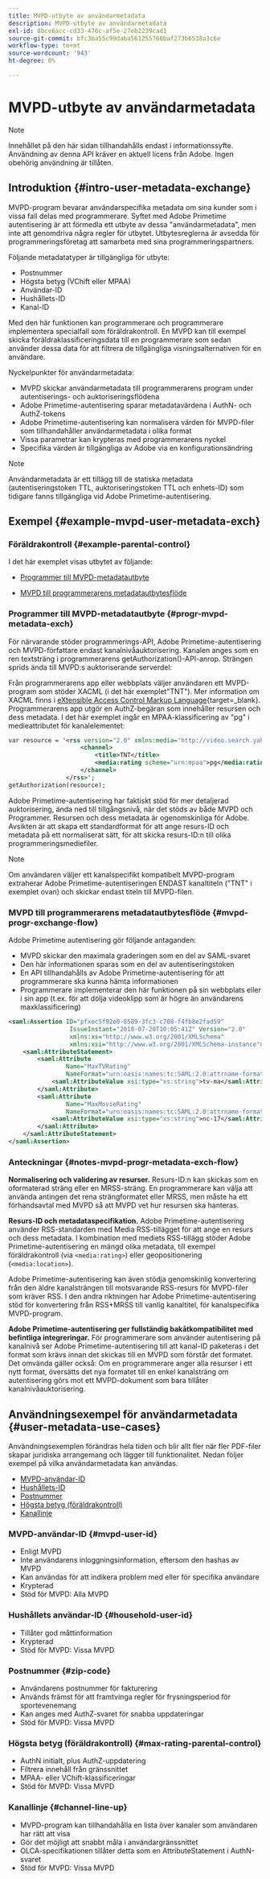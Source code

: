 ```yaml
---
title: MVPD-utbyte av användarmetadata
description: MVPD-utbyte av användarmetadata
exl-id: 8bce6acc-cd33-476c-af5e-27eb2239cad1
source-git-commit: bfc3ba55c99daba561255760baf273b6538a3c6e
workflow-type: tm+mt
source-wordcount: '943'
ht-degree: 0%

---
```


# MVPD-utbyte av användarmetadata

>[!NOTE]
>
>Innehållet på den här sidan tillhandahålls endast i informationssyfte. Användning av denna API kräver en aktuell licens från Adobe. Ingen obehörig användning är tillåten.

## Introduktion {#intro-user-metadata-exchange}

MVPD-program bevarar användarspecifika metadata om sina kunder som i vissa fall delas med programmerare. Syftet med Adobe Primetime autentisering är att förmedla ett utbyte av dessa &quot;användarmetadata&quot;, men inte att genomdriva några regler för utbytet. Utbytesreglerna är avsedda för programmeringsföretag att samarbeta med sina programmeringspartners.

Följande metadatatyper är tillgängliga för utbyte:

* Postnummer
* Högsta betyg (VChift eller MPAA)
* Användar-ID
* Hushållets-ID
* Kanal-ID

Med den här funktionen kan programmerare och programmerare implementera specialfall som föräldrakontroll. En MVPD kan till exempel skicka föräldraklassificeringsdata till en programmerare som sedan använder dessa data för att filtrera de tillgängliga visningsalternativen för en användare.

Nyckelpunkter för användarmetadata:

* MVPD skickar användarmetadata till programmerarens program under autentiserings- och auktoriseringsflödena
* Adobe Primetime-autentisering sparar metadatavärdena i AuthN- och AuthZ-tokens
* Adobe Primetime-autentisering kan normalisera värden för MVPD-filer som tillhandahåller användarmetadata i olika format
* Vissa parametrar kan krypteras med programmerarens nyckel
* Specifika värden är tillgängliga av Adobe via en konfigurationsändring

>[!NOTE]
>
>Användarmetadata är ett tillägg till de statiska metadata (autentiseringstoken TTL, auktoriseringstoken TTL och enhets-ID) som tidigare fanns tillgängliga vid Adobe Primetime-autentisering.

## Exempel {#example-mvpd-user-metadata-exch}

### Föräldrakontroll {#example-parental-control}

I det här exemplet visas utbytet av följande:

* [Programmer till MVPD-metadatautbyte](#progr-mvpd-metadata-exch)

* [MVPD till programmerarens metadatautbytesflöde](#mvpd-progr-exchange-flow)

### Programmer till MVPD-metadatautbyte {#progr-mvpd-metadata-exch}

För närvarande stöder programmerings-API, Adobe Primetime-autentisering och MVPD-författare endast kanalnivåauktorisering. Kanalen anges som en ren textsträng i programmerarens getAuthorization()-API-anrop. Strängen sprids ända till MVPD:s auktoriserande serverdel:

Från programmerarens app eller webbplats väljer användaren ett MVPD-program som stöder XACML (i det här exemplet&quot;TNT&quot;). Mer information om XACML finns i [eXtensible Access Control Markup Language](https://en.wikipedia.org/wiki/XACML){target=_blank}.
Programmerarens app utgör en AuthZ-begäran som innehåller resursen och dess metadata.  I det här exemplet ingår en MPAA-klassificering av &quot;pg&quot; i medieattributet för kanalelementet:

```XML
var resource = '<rss version="2.0" xmlns:media="http://video.search.yahoo.com/mrss/">
                    <channel> 
                        <title>TNT</title> 
                        <media:rating scheme="urn:mpaa">pg</media:rating>
                    </channel>
                </rss>';
getAuthorization(resource);
```

Adobe Primetime-autentisering har faktiskt stöd för mer detaljerad auktorisering, ända ned till tillgångsnivå, när det stöds av både MVPD och Programmer. Resursen och dess metadata är ogenomskinliga för Adobe. Avsikten är att skapa ett standardformat för att ange resurs-ID och metadata på ett normaliserat sätt, för att skicka resurs-ID:n till olika programmeringsmediefiler.

>[!NOTE]
>
>Om användaren väljer ett kanalspecifikt kompatibelt MVPD-program extraherar Adobe Primetime-autentiseringen ENDAST kanaltiteln (&quot;TNT&quot; i exemplet ovan) och skickar endast titeln till MVPD-filen.

### MVPD till programmerarens metadatautbytesflöde {#mvpd-progr-exchange-flow}

Adobe Primetime autentisering gör följande antaganden:

* MVPD skickar den maximala graderingen som en del av SAML-svaret
* Den här informationen sparas som en del av autentiseringstoken
* En API tillhandahålls av Adobe Primetime-autentisering för att programmerare ska kunna hämta informationen
* Programmerare implementerar den här funktionen på sin webbplats eller i sin app (t.ex. för att dölja videoklipp som är högre än användarens maxklassificering)

```XML
<saml:Assertion ID="pfxec5f92e0-8589-3fc3-c708-f4fb8e2fad59"
                 IssueInstant="2010-07-20T10:05:41Z" Version="2.0"
                 xmlns:xs="http://www.w3.org/2001/XMLSchema"
                 xmlns:xsi="http://www.w3.org/2001/XMLSchema-instance">
    <saml:AttributeStatement>
        <saml:Attribute
                Name="MaxTVRating"
                NameFormat="urn:oasis:names:tc:SAML:2.0:attrname-format:basic">
            <saml:AttributeValue xsi:type="xs:string">tv-ma</saml:AttributeValue>
        </saml:Attribute>
        <saml:Attribute
                Name="MaxMovieRating"
                NameFormat="urn:oasis:names:tc:SAML:2.0:attrname-format:basic">
            <saml:AttributeValue xsi:type="xs:string">nc-17</saml:AttributeValue>
        </saml:Attribute>
    </saml:AttributeStatement>
</saml:Assertion>
```

### Anteckningar {#notes-mvpd-progr-metadata-exch-flow}

**Normalisering och validering av resurser.** Resurs-ID:n kan skickas som en oformaterad sträng eller en MRSS-sträng. En programmerare kan välja att använda antingen det rena strängformatet eller MRSS, men måste ha ett förhandsavtal med MVPD så att MVPD vet hur resursen ska hanteras.

**Resurs-ID och metadataspecifikation.** Adobe Primetime-autentisering använder RSS-standarden med Media RSS-tillägget för att ange en resurs och dess metadata. I kombination med mediets RSS-tillägg stöder Adobe Primetime-autentisering en mängd olika metadata, till exempel föräldrakontroll (via `<media:rating>`) eller geopositionering (`<media:location>`).

Adobe Primetime-autentisering kan även stödja genomskinlig konvertering från den äldre kanalsträngen till motsvarande RSS-resurs för MVPD-filer som kräver RSS. I den andra riktningen har Adobe Primetime-autentisering stöd för konvertering från RSS+MRSS till vanlig kanaltitel, för kanalspecifika MVPD-program.

**Adobe Primetime-autentisering ger fullständig bakåtkompatibilitet med befintliga integreringar.** För programmerare som använder autentisering på kanalnivå ser Adobe Primetime-autentisering till att kanal-ID paketeras i det format som krävs innan det skickas till en MVPD som förstår det formatet. Det omvända gäller också: Om en programmerare anger alla resurser i ett nytt format, översätts det nya formatet till en enkel kanalsträng om autentisering görs mot ett MVPD-dokument som bara tillåter kanalnivåauktorisering.

## Användningsexempel för användarmetadata {#user-metadata-use-cases}

Användningsexemplen förändras hela tiden och blir allt fler när fler PDF-filer skapar juridiska arrangemang och lägger till funktionalitet. Nedan följer exempel på vilka användarmetadata kan användas.

* [MVPD-användar-ID](#mvpd-user-id)
* [Hushållets-ID](#household-user-id)
* [Postnummer](#zip-code)
* [Högsta betyg (föräldrakontroll)](#max-rating-parental-control)
* [Kanallinje](#channel-line-up)

### MVPD-användar-ID {#mvpd-user-id}

* Enligt MVPD
* Inte användarens inloggningsinformation, eftersom den hashas av MVPD
* Kan användas för att indikera problem med eller för specifika användare
* Krypterad
* Stöd för MVPD: Alla MVPD

### Hushållets användar-ID {#household-user-id}

* Tillåter god måttinformation
* Krypterad
* Stöd för MVPD: Vissa MVPD

### Postnummer {#zip-code}

* Användarens postnummer för fakturering
* Används främst för att framtvinga regler för frysningsperiod för sportevenemang
* Kan anges med AuthZ-svaret för snabba uppdateringar
* Stöd för MVPD: Vissa MVPD

### Högsta betyg (föräldrakontroll) {#max-rating-parental-control}

* AuthN initialt, plus AuthZ-uppdatering
* Filtrera innehåll från gränssnittet
* MPAA- eller VChift-klassificeringar
* Stöd för MVPD: Vissa MVPD

### Kanallinje {#channel-line-up}

* MVPD-program kan tillhandahålla en lista över kanaler som användaren har rätt att visa
* Gör det möjligt att snabbt måla i användargränssnittet
* OLCA-specifikationen tillåter detta som en AttributeStatement i AuthN-svaret
* Stöd för MVPD: Vissa MVPD

<!--
>[!RELATEDINFORMATION]
>
>* [Proxy MVPD Web Service](/help/authentication/proxy-mvpd-webserv.md)
>* [Content Metadata Exhange](/help/authentication/mvpd-content-metadata-exchange.md)
>* [OLCA AuthN / AuthZ Specification](https://www.cablelabs.com/specifications/CL-SP-AUTH1.0-I04-120621.pdf){target=_blank}
>* [User Metadata (Programmer Integration Guide)](/help/authentication/user-metadata-feature.md)
-->
